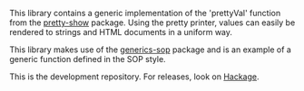 This library contains a generic implementation of the 'prettyVal' function
from the [pretty-show][0] package. Using the pretty printer, values can
easily be rendered to strings and HTML documents in a uniform way.

This library makes use of the [generics-sop][1] package and is an example
of a generic function defined in the SOP style.

This is the development repository. For releases, look on [Hackage][2].

[0]: https://hackage.haskell.org/pretty-show
[1]: https://github.com/well-typed/generics-sop
[2]: https://hackage.haskell.org/pretty-sop
